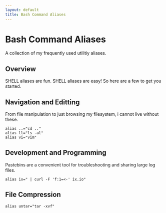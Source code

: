 ```yaml
---
layout: default
title: Bash Command Aliases
---
```


Bash Command Aliases
====================

A collection of my frequently used utilitiy aliases.

Overview
--------

SHELL aliases are fun. SHELL aliases are easy! So here are a few to get you
started.

Navigation and Editting
-----------------------

From file manipulation to just browsing my filesystem, i cannot live without
these.

    alias ..="cd .."
    alias ll="ls -al"
    alias vi="vim"

Development and Programming
---------------------------

Pastebins are a convenient tool for troubleshooting and sharing large log
files.

    alias ix=" | curl -F 'f:1=<-' ix.io"

File Compression
----------------

    alias untar="tar -xvf"
